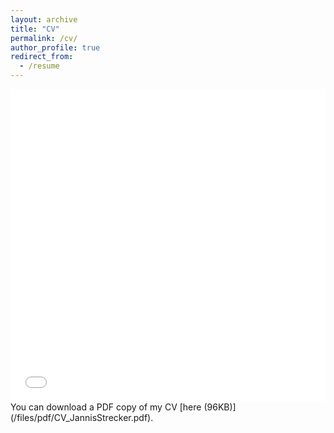 ```yaml
---
layout: archive
title: "CV"
permalink: /cv/
author_profile: true
redirect_from:
  - /resume
---
```


<iframe src="/files/pdf/CV_JannisStrecker.pdf" width="100%" height="500" frameborder="no" border="0" marginwidth="0" marginheight="0"></iframe>
You can download a PDF copy of my CV [here (96KB)](/files/pdf/CV_JannisStrecker.pdf).
